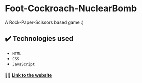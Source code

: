 # Foot-Cockroach-NuclearBomb
<p> A Rock-Paper-Scissors based game :) </p>

## ✔️ Technologies used

- ``HTML``
- ``CSS``
- ``JavaScript``

#### 👩‍💻 [Link to the website](https://clarayuki.github.io/Foot-Cockroach-NuclearBomb/)

